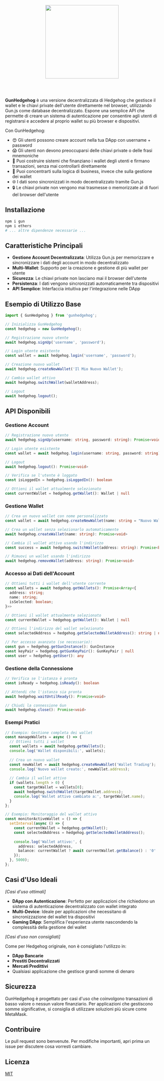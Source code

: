 <br />
<br />

<p align="center">
  <img src="https://user-images.githubusercontent.com/2731362/58195666-5cba9a00-7c7d-11e9-8409-5aa34b780ea2.png" width="240" />
</p>

<br />
<br />

**GunHedgehog** è una versione decentralizzata di Hedgehog che gestisce il wallet e le chiavi private dell'utente direttamente nel browser, utilizzando Gun.js come database decentralizzato. Espone una semplice API che permette di creare un sistema di autenticazione per consentire agli utenti di registrarsi e accedere al proprio wallet su più browser e dispositivi.

Con GunHedgehog:

* 😍 Gli utenti possono creare account nella tua DApp con username + password
* 😱 Gli utenti non devono preoccuparsi delle chiavi private o delle frasi mnemoniche
* 🔏 Puoi costruire sistemi che finanziano i wallet degli utenti e firmano transazioni, senza mai controllarli direttamente
* 🌇 Puoi concentrarti sulla logica di business, invece che sulla gestione dei wallet
* 🌐 I dati sono sincronizzati in modo decentralizzato tramite Gun.js
* 🔒 Le chiavi private non vengono mai trasmesse o memorizzate al di fuori del browser dell'utente

## Installazione

```bash
npm i gun
npm i ethers
# ... altre dipendenze necessarie ...
```

## Caratteristiche Principali

- **Gestione Account Decentralizzata**: Utilizza Gun.js per memorizzare e sincronizzare i dati degli account in modo decentralizzato
- **Multi-Wallet**: Supporto per la creazione e gestione di più wallet per utente
- **Sicurezza**: Le chiavi private non lasciano mai il browser dell'utente
- **Persistenza**: I dati vengono sincronizzati automaticamente tra dispositivi
- **API Semplice**: Interfaccia intuitiva per l'integrazione nelle DApp

## Esempio di Utilizzo Base

```typescript
import { GunHedgehog } from 'gunhedgehog';

// Inizializza GunHedgehog
const hedgehog = new GunHedgehog();

// Registrazione nuovo utente
await hedgehog.signUp('username', 'password');

// Login utente esistente
const wallet = await hedgehog.login('username', 'password');

// Creazione nuovo wallet
await hedgehog.createNewWallet('Il Mio Nuovo Wallet');

// Cambio wallet attivo
await hedgehog.switchWallet(walletAddress);

// Logout
await hedgehog.logout();
```

## API Disponibili

### Gestione Account

```typescript
// Registrazione nuovo utente
await hedgehog.signUp(username: string, password: string): Promise<void>

// Login utente esistente
const wallet = await hedgehog.login(username: string, password: string): Promise<Wallet>

// Logout
await hedgehog.logout(): Promise<void>

// Verifica se l'utente è loggato
const isLoggedIn = hedgehog.isLoggedIn(): boolean

// Ottieni il wallet attualmente selezionato
const currentWallet = hedgehog.getWallet(): Wallet | null
```

### Gestione Wallet

```typescript
// Crea un nuovo wallet con nome personalizzato
const wallet = await hedgehog.createNewWallet(name: string = "Nuovo Wallet"): Promise<Wallet>

// Crea un wallet senza selezionarlo automaticamente
await hedgehog.createWallet(name: string): Promise<void>

// Cambia il wallet attivo usando l'indirizzo
const success = await hedgehog.switchWallet(address: string): Promise<boolean>

// Rimuovi un wallet usando l'indirizzo
await hedgehog.removeWallet(address: string): Promise<void>
```

### Accesso ai Dati dell'Account

```typescript
// Ottieni tutti i wallet dell'utente corrente
const wallets = await hedgehog.getWallets(): Promise<Array<{
  address: string;
  name: string;
  isSelected: boolean;
}>>

// Ottieni il wallet attualmente selezionato
const currentWallet = hedgehog.getWallet(): Wallet | null

// Ottieni l'indirizzo del wallet selezionato
const selectedAddress = hedgehog.getSelectedWalletAddress(): string | null

// Per accesso avanzato (se necessario):
const gun = hedgehog.getGunInstance(): GunInstance
const keyPair = hedgehog.getGunKeyPair(): GunKeyPair | null
const user = hedgehog.getUser(): any
```

### Gestione della Connessione

```typescript
// Verifica se l'istanza è pronta
const isReady = hedgehog.isReady(): boolean

// Attendi che l'istanza sia pronta
await hedgehog.waitUntilReady(): Promise<void>

// Chiudi la connessione Gun
await hedgehog.close(): Promise<void>
```

### Esempi Pratici

```typescript
// Esempio: Gestione completa dei wallet
const manageWallets = async () => {
  // Ottieni tutti i wallet
  const wallets = await hedgehog.getWallets();
  console.log('Wallet disponibili:', wallets);
  
  // Crea un nuovo wallet
  const newWallet = await hedgehog.createNewWallet('Wallet Trading');
  console.log('Nuovo wallet creato:', newWallet.address);
  
  // Cambia il wallet attivo
  if (wallets.length > 0) {
    const targetWallet = wallets[0];
    await hedgehog.switchWallet(targetWallet.address);
    console.log('Wallet attivo cambiato a:', targetWallet.name);
  }
};

// Esempio: Monitoraggio del wallet attivo
const monitorActiveWallet = () => {
  setInterval(async () => {
    const currentWallet = hedgehog.getWallet();
    const selectedAddress = hedgehog.getSelectedWalletAddress();
    
    console.log('Wallet attivo:', {
      address: selectedAddress,
      balance: currentWallet ? await currentWallet.getBalance() : '0'
    });
  }, 5000);
};
```

## Casi d'Uso Ideali

*[Casi d'uso ottimali]*

* **DApp con Autenticazione**: Perfetto per applicazioni che richiedono un sistema di autenticazione decentralizzato con wallet integrato
* **Multi-Device**: Ideale per applicazioni che necessitano di sincronizzazione del wallet tra dispositivi
* **Gaming DApp**: Semplifica l'esperienza utente nascondendo la complessità della gestione del wallet

*[Casi d'uso non consigliati]*

Come per Hedgehog originale, non è consigliato l'utilizzo in:

* **DApp Bancarie**
* **Prestiti Decentralizzati**
* **Mercati Predittivi**
* Qualsiasi applicazione che gestisce grandi somme di denaro

## Sicurezza

GunHedgehog è progettato per casi d'uso che coinvolgono transazioni di basso valore o nessun valore finanziario. Per applicazioni che gestiscono somme significative, si consiglia di utilizzare soluzioni più sicure come MetaMask.

## Contribuire

Le pull request sono benvenute. Per modifiche importanti, apri prima un issue per discutere cosa vorresti cambiare.

## Licenza

[MIT](https://choosealicense.com/licenses/mit/)
